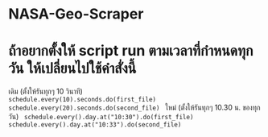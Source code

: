 # NASA-Geo-Scraper

# ถ้าอยากตั้งให้ script run ตามเวลาที่กำหนดทุกวัน ให้เปลี่ยนไปใช้คำสั่งนี้

เดิม (ตั้งให้รันทุกๆ 10 วินาที)
<code>
schedule.every(10).seconds.do(first_file)
schedule.every(20).seconds.do(second_file)
</code>
ใหม่ (ตั้งให้รันทุกๆ 10.30 น. ของทุกวัน)
<code>
schedule.every().day.at("10:30").do(first_file)
schedule.every().day.at("10:33").do(second_file)
  </code>

